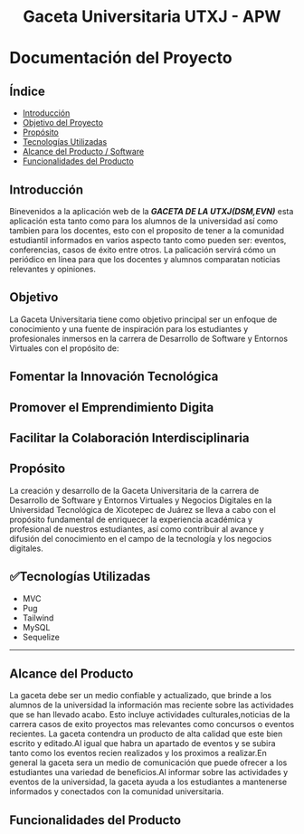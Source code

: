 <h1 align="center">Gaceta Universitaria UTXJ - APW</h1>

# Documentación del Proyecto

## Índice

- [Introducción](#Introducción)
- [Objetivo del Proyecto](#Objetivo)
- [Propósito](#Propósito)
- [Tecnologías Utilizadas](#Tecnologías_Utilizadas)
- [Alcance del Producto / Software](#Alcance)
- [Funcionalidades del Producto](#Funcionalidades)

## Introducción
Binevenidos a la aplicación web de la ***GACETA DE LA UTXJ(DSM,EVN)*** esta aplicación esta tanto como para los alumnos de la universidad así como tambien para los docentes, esto con el proposito de tener a la comunidad estudiantil informados en varios aspecto tanto como pueden ser: eventos, conferencias, casos de éxito entre otros. La palicación servirá cómo un periódico en línea para que los docentes y alumnos comparatan noticias relevantes y opiniones.

## Objetivo
La Gaceta Universitaria tiene como objetivo principal ser un enfoque de conocimiento y una fuente de inspiración para los estudiantes y profesionales inmersos en la carrera de Desarrollo de Software y Entornos Virtuales  con el propósito de: 
## Fomentar la Innovación Tecnológica
## Promover el Emprendimiento Digita
## Facilitar la Colaboración Interdisciplinaria

## Propósito 
La creación y desarrollo de la Gaceta Universitaria de la carrera de Desarrollo de Software y Entornos Virtuales y Negocios Digitales en la Universidad Tecnológica de Xicotepec de Juárez se lleva a cabo con el propósito fundamental de enriquecer la experiencia académica y profesional de nuestros estudiantes, así como contribuir al avance y difusión del conocimiento en el campo de la tecnología y los negocios digitales.

## :white_check_mark:Tecnologías Utilizadas

- MVC
- Pug
- Tailwind
- MySQL
- Sequelize
- - -

## Alcance del Producto 
La gaceta debe ser un medio confiable y actualizado, que brinde a los alumnos de la universidad la información mas reciente sobre las actividades que se han llevado acabo.
Esto incluye actividades culturales,noticias de la carrera casos de exito proyectos mas relevantes como concursos o eventos recientes.
La gaceta contendra un producto de alta calidad que este bien escrito y editado.Al igual que habra un apartado de eventos y se subira tanto como los eventos recien realizados y los proximos a realizar.En general la gaceta sera un medio de comunicación que puede ofrecer a los estudiantes una variedad de beneficios.Al informar sobre las actividades y eventos de la universidad, la gaceta ayuda a los estudiantes a mantenerse informados y conectados con la comunidad universitaria.

## Funcionalidades del Producto 

